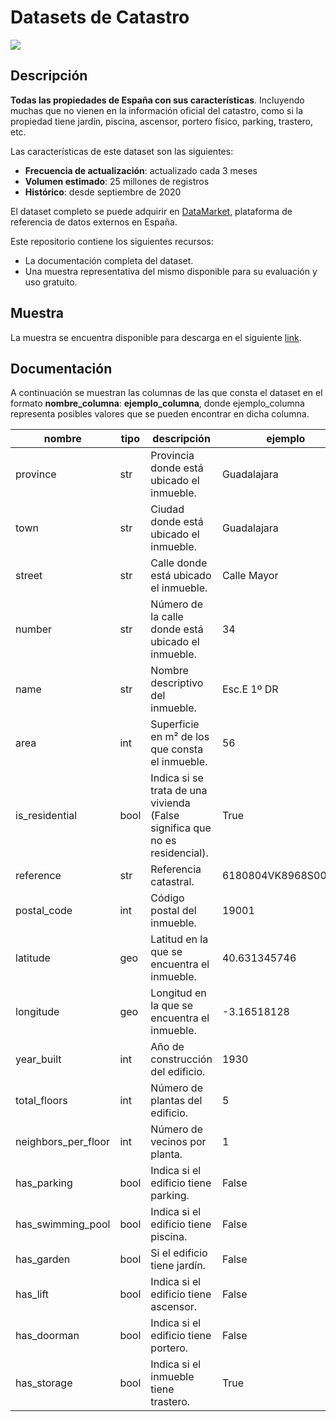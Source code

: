 # Datasets de Catastro

<a href="https://datamarket.es">
  <img src="https://datamarket.es/static/core/img/banners/catastro-banner.png">
</a>

## Descripción

__Todas las propiedades de España con sus características__. Incluyendo muchas que no vienen en la información oficial del catastro, como si la propiedad tiene jardín, piscina, ascensor, portero físico, parking, trastero, etc.

Las características de este dataset son las siguientes:

* __Frecuencia de actualización__: actualizado cada 3 meses
* __Volumen estimado__: 25 millones de registros
* __Histórico__: desde septiembre de 2020

El dataset completo se puede adquirir en [DataMarket](https://datamarket.es/#catastro-dataset), plataforma de referencia de datos externos en España. 

Este repositorio contiene los siguientes recursos:

* La documentación completa del dataset.
* Una muestra representativa del mismo disponible para su evaluación y uso gratuito.

## Muestra

La muestra se encuentra disponible para descarga en el siguiente [link](https://github.com/Data-Market/catastro/blob/main/catastro-sample.csv).

## Documentación

A continuación se muestran las columnas de las que consta el dataset en el formato __nombre_columna__: __ejemplo_columna__, donde ejemplo_columna representa posibles valores que se pueden encontrar en dicha columna.

| nombre              | tipo | descripción                                                                 | ejemplo              |
|---------------------|------|-----------------------------------------------------------------------------|----------------------|
| province            | str  | Provincia donde está ubicado el inmueble.                                   | Guadalajara          |
| town                | str  | Ciudad donde está ubicado el inmueble.                                      | Guadalajara          |
| street              | str  | Calle donde está ubicado el inmueble.                                       | Calle Mayor          |
| number              | str  | Número de la calle donde está ubicado el inmueble.                          | 34                   |
| name                | str  | Nombre descriptivo del inmueble.                                            | Esc.E 1º DR          |
| area                | int  | Superficie en m² de los que consta el inmueble.                             | 56                   |
| is_residential      | bool | Indica si se trata de una vivienda (False significa que no es residencial). | True                 |
| reference           | str  | Referencia catastral.                                                       | 6180804VK8968S0004IY |
| postal_code         | int  | Código postal del inmueble.                                                 | 19001                |
| latitude            | geo  | Latitud en la que se encuentra el inmueble.                                 | 40.631345746         |
| longitude           | geo  | Longitud en la que se encuentra el inmueble.                                | -3.16518128          |
| year_built          | int  | Año de construcción del edificio.                                           | 1930                 |
| total_floors        | int  | Número de plantas del edificio.                                             | 5                    |
| neighbors_per_floor | int  | Número de vecinos por planta.                                               | 1                    |
| has_parking         | bool | Indica si el edificio tiene parking.                                        | False                |
| has_swimming_pool   | bool | Indica si el edificio tiene piscina.                                        | False                |
| has_garden          | bool | Si el edificio tiene jardín.                                                | False                |
| has_lift            | bool | Indica si el edificio tiene ascensor.                                       | False                |
| has_doorman         | bool | Indica si el edificio tiene portero.                                        | False                |
| has_storage         | bool | Indica si el inmueble tiene trastero.                                       | True                 |
